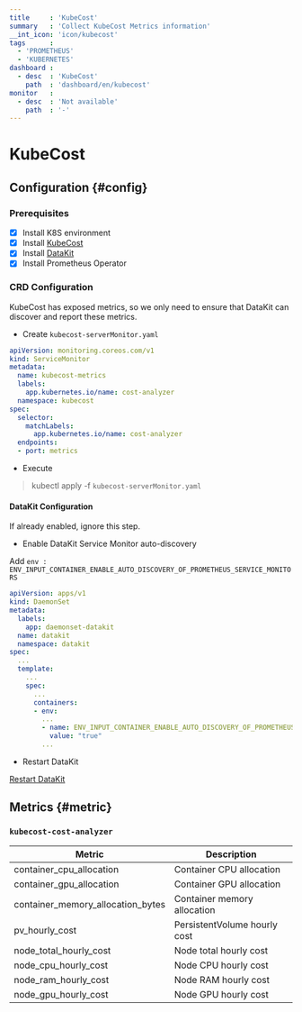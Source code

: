 ```yaml
---
title     : 'KubeCost'
summary   : 'Collect KubeCost Metrics information'
__int_icon: 'icon/kubecost'
tags      :
  - 'PROMETHEUS'
  - 'KUBERNETES'
dashboard :
  - desc  : 'KubeCost'
    path  : 'dashboard/en/kubecost'
monitor   :
  - desc  : 'Not available'
    path  : '-'
---
```



<!-- markdownlint-disable MD025 -->
# KubeCost
<!-- markdownlint-enable -->

## Configuration {#config}

### Prerequisites

- [x] Install K8S environment
- [x] Install [KubeCost](https://docs.kubecost.com/install-and-configure/install)
- [x] Install [DataKit](../datakit/datakit-daemonset-deploy.md)
- [x] Install Prometheus Operator

### CRD Configuration

KubeCost has exposed metrics, so we only need to ensure that DataKit can discover and report these metrics.

- Create `kubecost-serverMonitor.yaml`

```yaml
apiVersion: monitoring.coreos.com/v1
kind: ServiceMonitor
metadata:
  name: kubecost-metrics
  labels:
    app.kubernetes.io/name: cost-analyzer
  namespace: kubecost
spec:
  selector:
    matchLabels:
      app.kubernetes.io/name: cost-analyzer
  endpoints:
  - port: metrics
```

- Execute

> kubectl apply  -f `kubecost-serverMonitor.yaml`

#### DataKit Configuration

If already enabled, ignore this step.

- Enable DataKit Service Monitor auto-discovery

Add `env : ENV_INPUT_CONTAINER_ENABLE_AUTO_DISCOVERY_OF_PROMETHEUS_SERVICE_MONITORS`

```yaml
apiVersion: apps/v1
kind: DaemonSet
metadata:
  labels:
    app: daemonset-datakit
  name: datakit
  namespace: datakit
spec:
  ...
  template:
    ...
    spec:
      ...
      containers:
      - env:
        ...
        - name: ENV_INPUT_CONTAINER_ENABLE_AUTO_DISCOVERY_OF_PROMETHEUS_SERVICE_MONITORS
          value: "true"
        ...
```

- Restart DataKit

[Restart DataKit](../datakit/datakit-service-how-to.md#manage-service)

## Metrics {#metric}

### `kubecost-cost-analyzer`

| Metric | Description |
| --- | --- |
| container_cpu_allocation | Container CPU allocation |
| container_gpu_allocation | Container GPU allocation |
| container_memory_allocation_bytes | Container memory allocation |
| pv_hourly_cost | PersistentVolume hourly cost |
| node_total_hourly_cost | Node total hourly cost |
| node_cpu_hourly_cost | Node CPU hourly cost |
| node_ram_hourly_cost | Node RAM hourly cost |
| node_gpu_hourly_cost | Node GPU hourly cost |